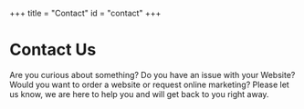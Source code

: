 +++
title = "Contact"
id = "contact"
+++

# Contact Us

Are you curious about something? Do you have an issue with your Website? Would you want to order a website or request online marketing? Please let us know, we are here to help you and will get back to you right away. 


